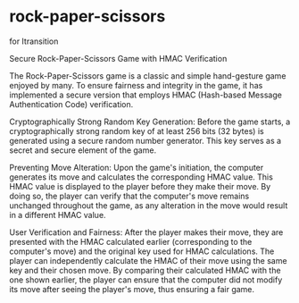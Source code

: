 # rock-paper-scissors
for Itransition

Secure Rock-Paper-Scissors Game with HMAC Verification

The Rock-Paper-Scissors game is a classic and simple hand-gesture game enjoyed by many. To ensure fairness and integrity in the game, it has implemented a secure version that employs HMAC (Hash-based Message Authentication Code) verification.

Cryptographically Strong Random Key Generation:
Before the game starts, a cryptographically strong random key of at least 256 bits (32 bytes) is generated using a secure random number generator. This key serves as a secret and secure element of the game.

Preventing Move Alteration:
Upon the game's initiation, the computer generates its move and calculates the corresponding HMAC value. This HMAC value is displayed to the player before they make their move. By doing so, the player can verify that the computer's move remains unchanged throughout the game, as any alteration in the move would result in a different HMAC value.

User Verification and Fairness:
After the player makes their move, they are presented with the HMAC calculated earlier (corresponding to the computer's move) and the original key used for HMAC calculations. The player can independently calculate the HMAC of their move using the same key and their chosen move. By comparing their calculated HMAC with the one shown earlier, the player can ensure that the computer did not modify its move after seeing the player's move, thus ensuring a fair game.


